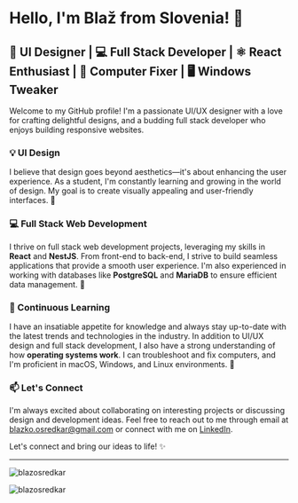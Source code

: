 # Hello, I'm Blaž from Slovenia! 👋

## 🎨 UI Designer | 💻 Full Stack Developer | ⚛️ React Enthusiast | 🔧 Computer Fixer | 🖥️ Windows Tweaker

Welcome to my GitHub profile! I'm a passionate UI/UX designer with a love for crafting delightful designs, and a budding full stack developer who enjoys building responsive websites.

### 💡 UI Design

I believe that design goes beyond aesthetics—it's about enhancing the user experience. As a student, I'm constantly learning and growing in the world of design. My goal is to create visually appealing and user-friendly interfaces. 🌟

### 💻 Full Stack Web Development

I thrive on full stack web development projects, leveraging my skills in **React** and **NestJS**. From front-end to back-end, I strive to build seamless applications that provide a smooth user experience. I'm also experienced in working with databases like **PostgreSQL** and **MariaDB** to ensure efficient data management. 💪

### 🌱 Continuous Learning

I have an insatiable appetite for knowledge and always stay up-to-date with the latest trends and technologies in the industry. In addition to UI/UX design and full stack development, I also have a strong understanding of how **operating systems work**. I can troubleshoot and fix computers, and I'm proficient in macOS, Windows, and Linux environments. 🚀

### 📫 Let's Connect

I'm always excited about collaborating on interesting projects or discussing design and development ideas. Feel free to reach out to me through email at [blazko.osredkar@gmail.com](mailto:blazko.osredkar@gmail.com) or connect with me on [LinkedIn](https://www.linkedin.com/in/bla%C5%BE-osredkar-4a6690229/).

Let's connect and bring our ideas to life! ✨

---

<img align="center" src="https://github-readme-stats.vercel.app/api/top-langs?username=blazosredkar&show_icons=true&locale=en&layout=compact" alt="blazosredkar" />
<p><img align="center" src="https://github-readme-streak-stats.herokuapp.com/?user=blazosredkar&" alt="blazosredkar" /></p>

